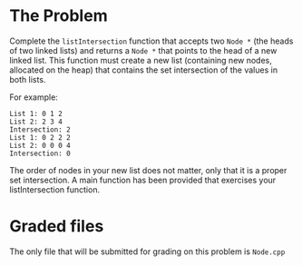# The Problem

Complete the `listIntersection` function that accepts two `Node *` (the heads of two linked lists) and returns a `Node *` that points to the head of a new linked list. This function must create a new list (containing new nodes, allocated on the heap) that contains the set intersection of the values in both lists.

For example:

```
List 1: 0 1 2
List 2: 2 3 4
Intersection: 2
List 1: 0 2 2 2
List 2: 0 0 0 4
Intersection: 0
```

The order of nodes in your new list does not matter, only that it is a proper set intersection. A main function has been provided that exercises your listIntersection function.

# Graded files

The only file that will be submitted for grading on this problem is `Node.cpp`

